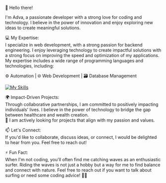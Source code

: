 👋 Hello there! 

I'm Adva, a passionate developer with a strong love for coding and technology. I believe in the power of innovation and enjoy exploring new ideas to create meaningful solutions. 

💻 My Expertise:<br>
I specialize in web development, with a strong passion for backend engineering. 
I enjoy leveraging technology to create impactful solutions with a strong focus on improving the speed and optimization of my applications. My expertise includes a wide range of programming languages and technologies, including:

⚙️ Automation | 🌐 Web Development | 🗃️ Database Management 

[![My Skills](https://skillicons.dev/icons?i=py,flask,nodejs,react,nextjs,mongodb,postgres,aws,java,prisma,git,postman,html,css)](https://skillicons.dev)
<br>

🌍 Impact-Driven Projects:<br>
Through collaborative partnerships, I am committed to positively impacting individuals' lives. I believe in the power of technology to bridge the gap between healthcare and wealth creation.
<br>
🌱 I am actively looking for projects that align with my passion and values.

📫 Let's Connect:<br>
If you'd like to collaborate, discuss ideas, or connect, I would be delighted to hear from you. Feel free to reach out!

 ⚡ Fun Fact: <br>
When I'm not coding, you'll often find me catching waves as an enthusiastic surfer. Riding the waves is not just a hobby but a way for me to find balance and connect with nature. 
Feel free to reach out if you want to talk about surfing or need some coding advice! 🏄‍♂️

